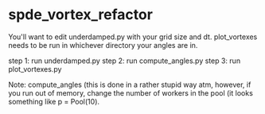 # spde_vortex_refactor

You'll want to edit underdamped.py with your grid size and dt.  plot_vortexes needs to be run in whichever directory your angles are in.

step 1: run underdamped.py
step 2: run compute_angles.py
step 3: run plot_vortexes.py

Note:
compute_angles (this is done in a rather stupid way atm, however, if you run out of memory, change the number of workers in the pool (it looks something like p = Pool(10).




